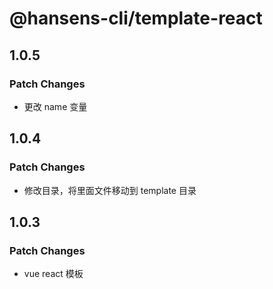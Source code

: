 # @hansens-cli/template-react

## 1.0.5

### Patch Changes

- 更改 name 变量

## 1.0.4

### Patch Changes

- 修改目录，将里面文件移动到 template 目录

## 1.0.3

### Patch Changes

- vue react 模板
